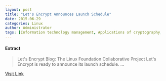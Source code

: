 ```yaml
---
layout: post
title: "Let's Encrypt Announces Launch Schedule"
date: 2015-06-29
categories: Linux
author: Administrator
tags: [Information technology management, Applications of cryptography, Digital media, Application layer protocols, Information Age, E-commerce, Digital rights, Cybercrime, Security technology, Information governance, Cyberspace, Security engineering, Cyberwarfare, Cryptography, Computer security, Secure communication, Software, Computing]
---
```





#### Extract
>Let's Encrypt Blog: The Linux Foundation Collaborative Project Let's Encrypt&nbsp;is ready to announce its launch schedule....



[Visit Link](https://www.linux.com/news/enterprise/systems-management/835911-lets-encrypt-announces-launch-schedule/)



